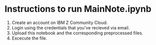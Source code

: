 # Instructions to run MainNote.ipynb
1) Create an account on IBM Z Community Cloud.
2) Login using the credentials that you've recieved via email.
3) Upload this notebook and the corresponding preprocessed files.
4) Excecute the file.
